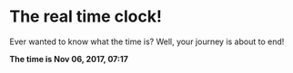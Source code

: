 # The real time clock!

Ever wanted to know what the time is? Well, your journey is about to end!

**The time is Nov 06, 2017, 07:17**